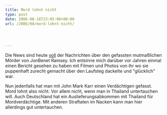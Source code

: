 ```yaml
---
title: Mord lohnt nicht
type: post
date: 2006-08-16T23:05:00+00:00
url: /2006/08/mord-lohnt-nicht/




---
```

Die News sind heute [voll][1] der Nachrichten über den gefassten mutmaßlichen Mörder von JonBenet Ramsey. Ich entsinne mich darüber vor Jahren einmal einen Bericht gesehen zu haben mit Filmen und Photos von ihr wo sie puppenhaft zurecht gemacht über den Laufsteg dackelte und "glücklich" war.

Nun jedenfalls hat man mit John Mark Karr einen Verdächtigen gefasst. Mord lohnt also nicht. Vor allem nicht, wenn man in Thailand untertauchen will. Auch Deutschland hat ein Auslieferungsabkommen mit Thailand für Mordverdächtige. Mit anderen Straftaten im Nacken kann man hier allerdings gut untertauchen.

 [1]: http://www.nationmultimedia.com/breakingnews/read.php?newsid=30011305
